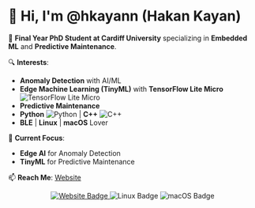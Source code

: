 # 👋 Hi, I'm @hkayann (Hakan Kayan)

🚀 **Final Year PhD Student at Cardiff University** specializing in **Embedded ML** and **Predictive Maintenance**.

🔍 **Interests**:  
- **Anomaly Detection** with AI/ML  
- **Edge Machine Learning (TinyML)** with **TensorFlow Lite Micro** ![TensorFlow Lite Micro](https://img.shields.io/badge/TensorFlow%20Lite%20Micro-FF6F00?logo=tensorflow&logoColor=white)  
- **Predictive Maintenance**  
- **Python** ![Python](https://img.shields.io/badge/Python-3776AB?logo=python&logoColor=white) | **C++** ![C++](https://img.shields.io/badge/C++-00599C?logo=c%2B%2B&logoColor=white)  
- **BLE** | **Linux** | **macOS** Lover

💼 **Current Focus**:  
- **Edge AI** for Anomaly Detection  
- **TinyML** for Predictive Maintenance

📫 **Reach Me**: [Website](https://hkayann.github.io/)

<div align="center">
    <a href="https://hkayann.github.io/">
        <img src="https://img.shields.io/badge/Website-Visit%20Now-blue" alt="Website Badge">
    </a>
    <img src="https://img.shields.io/badge/Linux-Advocate-orange" alt="Linux Badge">
    <img src="https://img.shields.io/badge/macOS-Lover-lightgrey" alt="macOS Badge">
</div>
